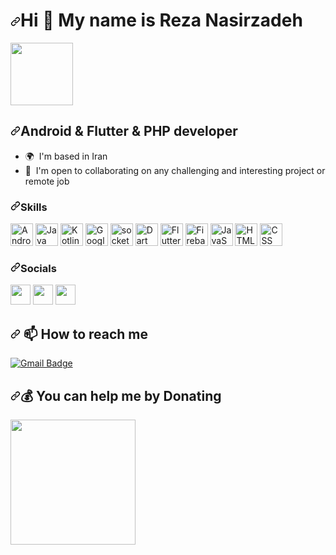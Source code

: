 <h1 dir="auto">
    <a id="user-content-hi--my-name-is-reza-nasirzadeh" class="anchor" aria-hidden="true" href="#hi--my-name-is-reza-nasirzadeh"><svg class="octicon octicon-link" viewBox="0 0 16 16" version="1.1" width="16" height="16" aria-hidden="true"><path fill-rule="evenodd" d="M7.775 3.275a.75.75 0 001.06 1.06l1.25-1.25a2 2 0 112.83 2.83l-2.5 2.5a2 2 0 01-2.83 0 .75.75 0 00-1.06 1.06 3.5 3.5 0 004.95 0l2.5-2.5a3.5 3.5 0 00-4.95-4.95l-1.25 1.25zm-4.69 9.64a2 2 0 010-2.83l2.5-2.5a2 2 0 012.83 0 .75.75 0 001.06-1.06 3.5 3.5 0 00-4.95 0l-2.5 2.5a3.5 3.5 0 004.95 4.95l1.25-1.25a.75.75 0 00-1.06-1.06l-1.25 1.25a2 2 0 01-2.83 0z"></path></svg></a>Hi
    <g-emoji class="g-emoji" alias="wave" fallback-src="https://github.githubassets.com/images/icons/emoji/unicode/1f44b.png">👋</g-emoji> My name is Reza Nasirzadeh</h1>
<p dir="auto" align="left"><img src="https://media.giphy.com/media/HwBlFQZFcAoUcPHZdX/giphy.gif" width="100" /></p>
<h2 dir="auto"><a id="user-content-android--flutter-developer" class="anchor" aria-hidden="true" href="#android--flutter-developer"><svg class="octicon octicon-link" viewBox="0 0 16 16" version="1.1" width="16" height="16" aria-hidden="true"><path fill-rule="evenodd" d="M7.775 3.275a.75.75 0 001.06 1.06l1.25-1.25a2 2 0 112.83 2.83l-2.5 2.5a2 2 0 01-2.83 0 .75.75 0 00-1.06 1.06 3.5 3.5 0 004.95 0l2.5-2.5a3.5 3.5 0 00-4.95-4.95l-1.25 1.25zm-4.69 9.64a2 2 0 010-2.83l2.5-2.5a2 2 0 012.83 0 .75.75 0 001.06-1.06 3.5 3.5 0 00-4.95 0l-2.5 2.5a3.5 3.5 0 004.95 4.95l1.25-1.25a.75.75 0 00-1.06-1.06l-1.25 1.25a2 2 0 01-2.83 0z"></path></svg></a>Android
    &amp; Flutter &amp; PHP developer</h2>
<ul dir="auto">
    <li>
        <g-emoji class="g-emoji" alias="earth_africa" fallback-src="https://github.githubassets.com/images/icons/emoji/unicode/1f30d.png">🌍</g-emoji>&nbsp; I'm based in Iran</li>
    <li>
        <g-emoji class="g-emoji" alias="handshake" fallback-src="https://github.githubassets.com/images/icons/emoji/unicode/1f91d.png">🤝</g-emoji>&nbsp; I'm open to collaborating on any challenging and interesting project or remote job</li>
</ul>
<h3 dir="auto"><a id="user-content-skills" class="anchor" aria-hidden="true" href="#skills"><svg class="octicon octicon-link" viewBox="0 0 16 16" version="1.1" width="16" height="16" aria-hidden="true"><path fill-rule="evenodd" d="M7.775 3.275a.75.75 0 001.06 1.06l1.25-1.25a2 2 0 112.83 2.83l-2.5 2.5a2 2 0 01-2.83 0 .75.75 0 00-1.06 1.06 3.5 3.5 0 004.95 0l2.5-2.5a3.5 3.5 0 00-4.95-4.95l-1.25 1.25zm-4.69 9.64a2 2 0 010-2.83l2.5-2.5a2 2 0 012.83 0 .75.75 0 001.06-1.06 3.5 3.5 0 00-4.95 0l-2.5 2.5a3.5 3.5 0 004.95 4.95l1.25-1.25a.75.75 0 00-1.06-1.06l-1.25 1.25a2 2 0 01-2.83 0z"></path></svg></a>Skills</h3>
<p dir="auto" align="left">
    <a href="https://developer.android.com/" rel="nofollow"><img src="https://user-images.githubusercontent.com/25709266/166871551-0161af55-dee0-43b1-8a49-0577e49931ea.svg" alt="Android" style="max-width: 100%;" width="36" height="36"></a>
    <a href="https://www.oracle.com/java/" rel="nofollow"><img src="https://raw.githubusercontent.com/danielcranney/readme-generator/main/public/icons/skills/java-colored.svg" alt="Java" style="max-width: 100%;" width="36" height="36"></a>
    <a href="https://kotlinlang.org/" rel="nofollow"><img src="https://user-images.githubusercontent.com/25709266/166871481-8412c973-45de-4874-8938-70ddef1f45a3.svg" alt="Kotlin" style="max-width: 100%;" width="36" height="36"></a>
    <a href="https://developers.google.com/maps/" rel="nofollow"><img src="https://user-images.githubusercontent.com/25709266/166872125-e894e962-800f-4d2a-9421-68ea8b02279f.svg" alt="Google Map" style="max-width: 100%;" width="36" height="36"></a>
    <a href="https://socket.io" rel="nofollow"><img src="https://user-images.githubusercontent.com/25709266/166872257-07eedbe6-00f8-46dc-9dd6-d1dcd630dc8a.svg" alt="socket" style="max-width: 100%;" width="36" height="36"></a>
    <a href="https://dart.dev/" rel="nofollow"><img src="https://raw.githubusercontent.com/danielcranney/readme-generator/main/public/icons/skills/dart-colored.svg" alt="Dart" style="max-width: 100%;" width="36" height="36"></a>
    <a href="https://flutter.dev/" rel="nofollow"><img src="https://raw.githubusercontent.com/danielcranney/readme-generator/main/public/icons/skills/flutter-colored.svg" alt="Flutter" style="max-width: 100%;" width="36" height="36"></a>
    <a href="https://firebase.google.com/" rel="nofollow"><img src="https://raw.githubusercontent.com/danielcranney/readme-generator/main/public/icons/skills/firebase-colored.svg" alt="Firebase" style="max-width: 100%;" width="36" height="36"></a>
    <a href="https://developer.mozilla.org/en-US/docs/Web/JavaScript" rel="nofollow"><img src="https://raw.githubusercontent.com/danielcranney/readme-generator/main/public/icons/skills/javascript-colored.svg" alt="JavaScript" style="max-width: 100%;" width="36" height="36"></a>
    <a href="https://developer.mozilla.org/en-US/docs/Glossary/HTML5" rel="nofollow"><img src="https://raw.githubusercontent.com/danielcranney/readme-generator/main/public/icons/skills/html5-colored.svg" alt="HTML5" style="max-width: 100%;" width="36" height="36"></a>
    <a href="https://www.w3.org/TR/CSS/#css" rel="nofollow"><img src="https://raw.githubusercontent.com/danielcranney/readme-generator/main/public/icons/skills/css3-colored.svg" alt="CSS" style="max-width: 100%;" width="36" height="36"></a>
</p>
<h3 dir="auto"><a id="user-content-socials" class="anchor" aria-hidden="true" href="#socials"><svg class="octicon octicon-link" viewBox="0 0 16 16" version="1.1" width="16" height="16" aria-hidden="true"><path fill-rule="evenodd" d="M7.775 3.275a.75.75 0 001.06 1.06l1.25-1.25a2 2 0 112.83 2.83l-2.5 2.5a2 2 0 01-2.83 0 .75.75 0 00-1.06 1.06 3.5 3.5 0 004.95 0l2.5-2.5a3.5 3.5 0 00-4.95-4.95l-1.25 1.25zm-4.69 9.64a2 2 0 010-2.83l2.5-2.5a2 2 0 012.83 0 .75.75 0 001.06-1.06 3.5 3.5 0 00-4.95 0l-2.5 2.5a3.5 3.5 0 004.95 4.95l1.25-1.25a.75.75 0 00-1.06-1.06l-1.25 1.25a2 2 0 01-2.83 0z"></path></svg></a>Socials</h3>
<p dir="auto" align="left">
    <a href="https://github.com/rezanasirzadeh"><img src="https://raw.githubusercontent.com/danielcranney/readme-generator/main/public/icons/socials/github.svg" style="max-width: 100%;" width="32" height="32"></a>
    <a href="https://www.linkedin.com/in/reza-nasirzadeh" rel="nofollow"><img src="https://raw.githubusercontent.com/danielcranney/readme-generator/main/public/icons/socials/linkedin.svg" style="max-width: 100%;" width="32" height="32"></a>
    <a href="https://www.stackoverflow.com/users/14511113" rel="nofollow"><img src="https://raw.githubusercontent.com/danielcranney/readme-generator/main/public/icons/socials/stackoverflow.svg" style="max-width: 100%;" width="32" height="32"></a>
</p>
<h2 dir="auto"><a id="user-content--how-to-reach-me" class="anchor" aria-hidden="true" href="#-how-to-reach-me"><svg class="octicon octicon-link" viewBox="0 0 16 16" version="1.1" width="16" height="16" aria-hidden="true"><path fill-rule="evenodd" d="M7.775 3.275a.75.75 0 001.06 1.06l1.25-1.25a2 2 0 112.83 2.83l-2.5 2.5a2 2 0 01-2.83 0 .75.75 0 00-1.06 1.06 3.5 3.5 0 004.95 0l2.5-2.5a3.5 3.5 0 00-4.95-4.95l-1.25 1.25zm-4.69 9.64a2 2 0 010-2.83l2.5-2.5a2 2 0 012.83 0 .75.75 0 001.06-1.06 3.5 3.5 0 00-4.95 0l-2.5 2.5a3.5 3.5 0 004.95 4.95l1.25-1.25a.75.75 0 00-1.06-1.06l-1.25 1.25a2 2 0 01-2.83 0z"></path></svg></a>
    <g-emoji class="g-emoji" alias="mailbox" fallback-src="https://github.githubassets.com/images/icons/emoji/unicode/1f4eb.png">📫</g-emoji> How to reach me</h2>
<p dir="auto">
    <a href="https://mail.google.com/mail/?view=cm&amp;fs=1&amp;to=rezanasirzadeh99@gmail.com" rel="nofollow"><img src="https://img.shields.io/badge/nasirzadeh-email%20me-red?style=for-the-badge&amp;logo=gmail" alt="Gmail Badge" data-canonical-src="https://img.shields.io/badge/nasirzadeh-email%20me-red?style=for-the-badge&amp;logo=gmail" style="max-width: 100%;"></a>
</p>

<h2 dir="auto"><a id="user-content--you-can-help-me-by-donating" class="anchor" aria-hidden="true" href="#-you-can-help-me-by-donating"><svg class="octicon octicon-link" viewBox="0 0 16 16" version="1.1" width="16" height="16" aria-hidden="true"><path fill-rule="evenodd" d="M7.775 3.275a.75.75 0 001.06 1.06l1.25-1.25a2 2 0 112.83 2.83l-2.5 2.5a2 2 0 01-2.83 0 .75.75 0 00-1.06 1.06 3.5 3.5 0 004.95 0l2.5-2.5a3.5 3.5 0 00-4.95-4.95l-1.25 1.25zm-4.69 9.64a2 2 0 010-2.83l2.5-2.5a2 2 0 012.83 0 .75.75 0 001.06-1.06 3.5 3.5 0 00-4.95 0l-2.5 2.5a3.5 3.5 0 004.95 4.95l1.25-1.25a.75.75 0 00-1.06-1.06l-1.25 1.25a2 2 0 01-2.83 0z"></path></svg></a><g-emoji class="g-emoji" alias="moneybag" fallback-src="https://github.githubassets.com/images/icons/emoji/unicode/1f4b0.png">💰</g-emoji> You can help me by Donating</h2>

<p dir="auto"><a href="https://www.buymeacoffee.com/rezanasirzadeh" rel="nofollow"><img src="https://camo.githubusercontent.com/28aae05a0fba45679e8e27d90609601e249b64a5fe30dfef05495de4f4e318d4/68747470733a2f2f63646e2e6275796d6561636f666665652e636f6d2f627574746f6e732f76322f64656661756c742d79656c6c6f772e706e67" data-canonical-src="https://cdn.buymeacoffee.com/buttons/v2/default-yellow.png" style="max-width: 100%;" width="200"></a></p>


